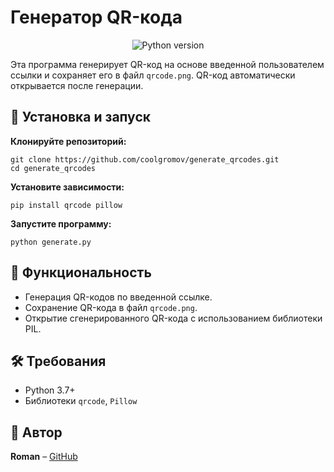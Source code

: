 # Генератор QR-кода

<p align="center">
  <img src="https://img.shields.io/badge/python-3.7%2B-blue" alt="Python version" />
</p>

Эта программа генерирует QR-код на основе введенной пользователем ссылки и сохраняет его в файл `qrcode.png`. QR-код автоматически открывается после генерации.

## 🚀 Установка и запуск  

**Клонируйте репозиторий:**  
   ```
   git clone https://github.com/coolgromov/generate_qrcodes.git  
   cd generate_qrcodes 
   ```

**Установите зависимости:**  
   ```
   pip install qrcode pillow
   ```

**Запустите программу:**  
   ```
   python generate.py  
   ```

## 📌 Функциональность  

- Генерация QR-кодов по введенной ссылке.  
- Сохранение QR-кода в файл `qrcode.png`.  
- Открытие сгенерированного QR-кода с использованием библиотеки PIL.

## 🛠 Требования  

- Python 3.7+  
- Библиотеки `qrcode`, `Pillow`

## 📝 Автор  

**Roman** – [GitHub](https://github.com/coolgromov)
